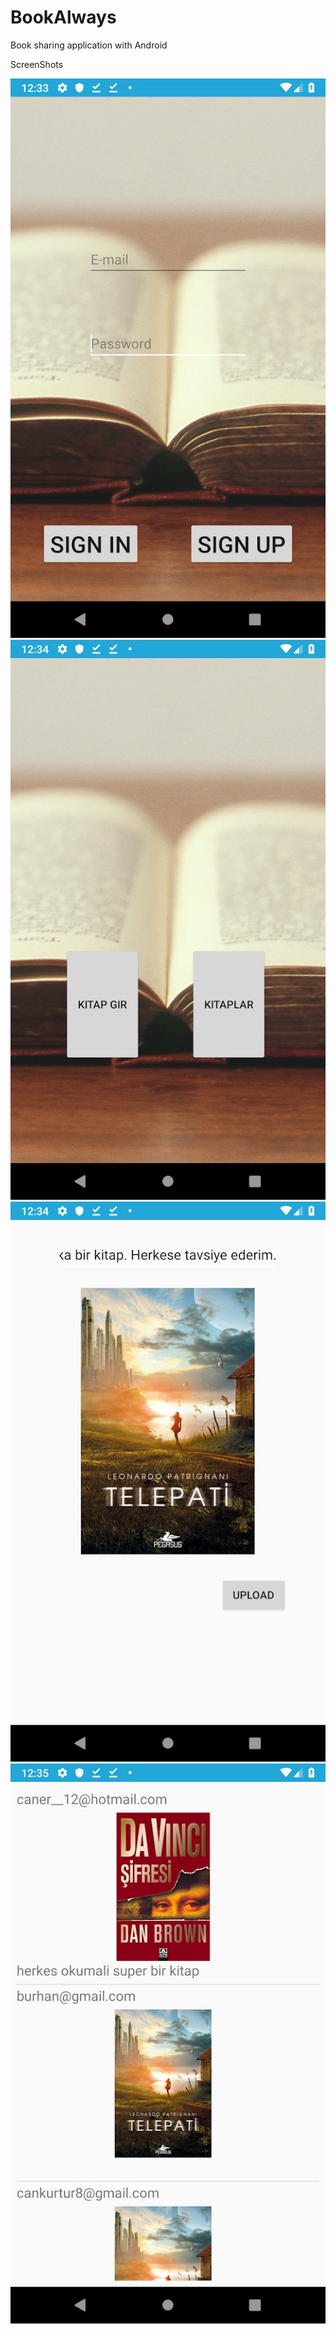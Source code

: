 # BookAlways
 Book sharing application with Android

ScreenShots

![](BookAlways/Photos/1.jpg)
![](BookAlways/Photos/2.jpg)
![](BookAlways/Photos/3.jpg)
![](BookAlways/Photos/4.jpg)
